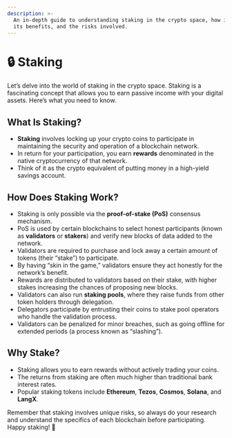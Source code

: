```yaml
---
description: >-
  An in-depth guide to understanding staking in the crypto space, how it works,
  its benefits, and the risks involved.
---
```


# 🔒 Staking

Let’s delve into the world of staking in the crypto space. Staking is a fascinating concept that allows you to earn passive income with your digital assets. Here’s what you need to know.

## **What Is Staking?**

* **Staking** involves locking up your crypto coins to participate in maintaining the security and operation of a blockchain network.
* In return for your participation, you earn **rewards** denominated in the native cryptocurrency of that network.
* Think of it as the crypto equivalent of putting money in a high-yield savings account.

## **How Does Staking Work?**

* Staking is only possible via the **proof-of-stake (PoS)** consensus mechanism.
* PoS is used by certain blockchains to select honest participants (known as **validators** or **stakers**) and verify new blocks of data added to the network.
* Validators are required to purchase and lock away a certain amount of tokens (their “stake”) to participate.
* By having “skin in the game,” validators ensure they act honestly for the network’s benefit.
* Rewards are distributed to validators based on their stake, with higher stakes increasing the chances of proposing new blocks.
* Validators can also run **staking pools**, where they raise funds from other token holders through delegation.
* Delegators participate by entrusting their coins to stake pool operators who handle the validation process.
* Validators can be penalized for minor breaches, such as going offline for extended periods (a process known as “slashing”).

## **Why Stake?**

* Staking allows you to earn rewards without actively trading your coins.
* The returns from staking are often much higher than traditional bank interest rates.
* Popular staking tokens include **Ethereum**, **Tezos**, **Cosmos**, **Solana**, and **LangX**.

Remember that staking involves unique risks, so always do your research and understand the specifics of each blockchain before participating. Happy staking! 🚀
